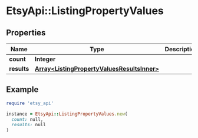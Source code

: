 # EtsyApi::ListingPropertyValues

## Properties

| Name | Type | Description | Notes |
| ---- | ---- | ----------- | ----- |
| **count** | **Integer** |  | [optional] |
| **results** | [**Array&lt;ListingPropertyValuesResultsInner&gt;**](ListingPropertyValuesResultsInner.md) |  | [optional] |

## Example

```ruby
require 'etsy_api'

instance = EtsyApi::ListingPropertyValues.new(
  count: null,
  results: null
)
```

